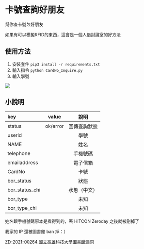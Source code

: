 # 卡號查詢好朋友
幫你查卡號ㄉ好朋友

如果有可以模擬RFID的東西，這會是一個人借討論室的好方法

使用方法
-
1. 安裝套件
`pip3 install -r requirements.txt`
2. 輸入指令
`python CardNo_Inquire.py`
3. 輸入學號

![](https://i.imgur.com/KtsvcwB.png)


小說明
-
| key            | value    |     說明     |
|:-------------- | -------- |:------------:|
| status         | ok/error | 回傳查詢狀態 |
| userid         |          |     學號     |
| NAME           |          |     姓名     |
| telephone      |          |   手機號碼   |
| emailaddress   |          |   電子信箱   |
| CardNo         |          |     卡號     |
| bor_status     |          |     狀態     |
| bor_status_chi |          |     狀態（中文）     |
| bor_type       |          |     未知     |
| bor_type_chi   |          |     未知     |

姓名跟手機號碼原本是看得到的，丟 HITCON Zeroday 之後就被刪掉了

我家的 IP 還被圖書館 ban 掉：）

[ZD-2021-00264 國立高雄科技大學圖書館漏洞](https://zeroday.hitcon.org/vulnerability/ZD-2021-00264)
